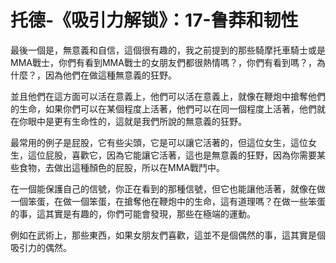 # 托德-《吸引力解锁》：17-鲁莽和韧性

最後一個是，無意義和自信，這個很有趣的，我之前提到的那些騎摩托車騎士或是MMA戰士，你們有看到MMA戰士的女朋友們都很熱情嗎？，你們有看到嗎？，為什麼？，因為他們在做這種無意義的狂野。

並且他們在這方面可以活在意義上，他們可以活在意義上，就像在鞭炮中搶奪他們的生命，如果你們可以在某個程度上活著，他們可以在同一個程度上活著，他們就在你眼中是更有生命性的，這就是我們所說的無意義的狂野。

最常用的例子是屁股，它有些尖頭，它是可以讓它活著的，但這位女生，這位女生，這位屁股，喜歡它，因為它能讓它活著，這也是無意義的狂野，因為你需要某些食物，去做出這種顏色的屁股，所以在MMA戰鬥中。

在一個能保護自己的信號，你正在看到的那種信號，但它也能讓他活著，就像在做一個笨蛋，在做一個笨蛋，在搶奪他在鞭炮中的生命，這有道理嗎？在做一些笨蛋的事，這其實是有趣的，你們可能會發現，那些在極端的運動。

例如在武術上，那些東西，如果女朋友們喜歡，這並不是個偶然的事，這其實是個吸引力的偶然。